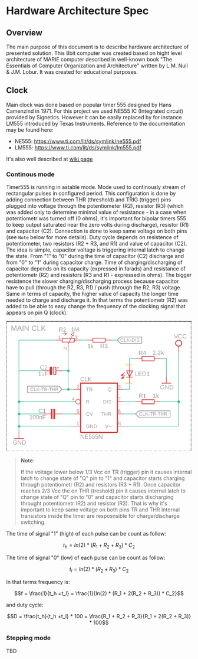# Hardware Architecture Spec
## Overview
The main purpose of this document is to describe hardware architecture of presented solution.
This 8bit computer was created based on hight level architecture of MARIE computer described
in well-known book "The Essentials of Computer Organization and Architecture" written by
L.M. Null & J.M. Lobur. It was created for educational purposes.

## Clock
Main clock was done based on popular timer 555 designed by Hans Camenzind in 1971.
For this project we used NE555 IC (Integrated circuit) provided by Signetics.
However it can be easily replaced by for instance LM555 introduced by Texas Instruments.
Reference to the documentation may be found here:
- NE555: https://www.ti.com/lit/ds/symlink/ne555.pdf
- LM555: https://www.ti.com/lit/ds/symlink/lm555.pdf

It's also well described at [wiki page](https://en.wikipedia.org/wiki/555_timer_IC)

### Continous mode
Timer555 is running in astable mode. Mode used to continously stream of rectangular pulses in configured
period. This configuration is done by adding connection between THR (threshold) and TRIG (trigger) pins
plugged into voltage through the potentiometer (R2), resistor (R3) (which was added only to determine minimal
value of resistance - in a case when potentiometr was turned off (0 ohms), it's important for bipolar timers
555 to keep output saturated near the zero volts during discharge), resistor (R1) and capacitor (C2).
Connection is done  to keep same voltage on both pins (see `Note` below for more details). Duty cycle depends
on resistence of potentiometer, two resistors (R2 + R3, and R1) and value of capacitor (C2). The idea is
simple, capacitor voltage is triggering internal latch to change the state. From "1" to "0" during the time
of capacitor (C2) discharge and from "0" to "1" during capacitor charge. Time of charging/discharging of
capacitor depends on its capacity (expressed in farads) and resistance of potentiometr (R2) and resistors
(R3 and R1 - expressed in ohms). The bigger resistence the slower charging/discharging process because
capacitor have to pull (through the R2, R3, R1) / push (through the R2, R3) voltage. Same in terms of capacity,
the higher value of capacity the longer time needed to charge and discharge it. In that terms the potentiometr
(R2) was added to be able to easy change the frequency of the clocking signal that appears on pin Q (clock).

<p align="center" width="100%">
    <img src="imgs/hw_main_clock_schema.png"/>
</p>

> __Note__:
>
> If the voltage lower below 1/3 Vcc on TR (trigger) pin it causes internal latch to change state of "Q" pin
> to "1" and capacitor starts charging through potentiometr (R2) and resistors (R3 + R1).
> Once capacitor reaches 2/3 Vcc the on THR (treshold) pin it causes internal latch to change state of "Q" pin
> to "0" and capacitor starts discharging throught potentiometr (R2) and resistor (R3).
> That is why it's important to keep same voltage on both pins TR and THR
> Internal transistors inside the timer are resposnsible for charge/discharge switching.

The time of signal "1" (high) of each pulse can be count as follow:

```math
t_h =  ln(2) * (R_1 + R_2 + R_3) * C_2
```

The time of signal "0" (low) of each pulse can be count as follow:

```math
t_l =  ln(2) * (R_2 + R_3) * C_2
```

In that terms frequency is:

```math
f = \frac{1}{t_h +t_l} = \frac{1}{ln(2) * (R_1 + 2(R_2 + R_3)) * C_2}
```

and duty cycle:

```math
D = \frac{t_h}{t_h +t_l} * 100 = \frac{R_1 + R_2 + R_3}{R_1 + 2(R_2 + R_3)} * 100
```

### Stepping mode
TBD

